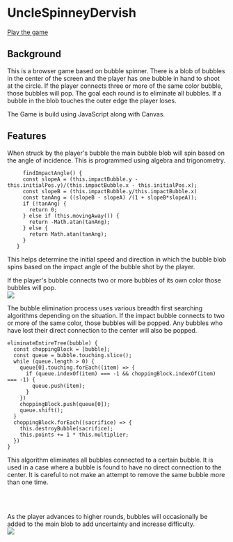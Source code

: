 # UncleSpinneyDervish

[Play the game](http://edruskat14.live/UncleSpinneyDervish/)

## Background  
  This is a browser game based on bubble spinner. There is a blob of bubbles in the center of the screen and the player has one bubble in hand to shoot at the circle. If the player connects three or more of the same color bubble, those bubbles will pop. The goal each round is to eliminate all bubbles. If a bubble in the blob touches the outer edge the player loses.  

  The Game is build using JavaScript along with Canvas.

## Features
  When struck by the player's bubble the main bubble blob will spin based on the angle of incidence. This is programmed using algebra and trigonometry.  
  ```   
       findImpactAngle() {
       const slopeA = (this.impactBubble.y - this.initialPos.y)/(this.impactBubble.x - this.initialPos.x);
       const slopeB = (this.impactBubble.y/this.impactBubble.x)
       const tanAng = ((slopeB - slopeA) /(1 + slopeB*slopeA));
       if (!tanAng) {
         return 0;
       } else if (this.movingAway()) {
         return -Math.atan(tanAng);
       } else {
         return Math.atan(tanAng);
       }
     }
```  
This helps determine the initial speed and direction in which the bubble blob spins based on the impact angle of the bubble shot by the player.

If the player's bubble connects two or more bubbles of its own color those bubbles will pop.  
![](https://media.giphy.com/media/5Ye6vg05KlFGSVKAfx/giphy.gif)

The bubble elimination process uses various breadth first searching algorithms depending on the situation. If the impact bubble connects to two or more of the same color, those bubbles will be popped. Any bubbles who have lost their direct connection to the center will also be popped.
```
eliminateEntireTree(bubble) {
  const choppingBlock = [bubble];
  const queue = bubble.touching.slice();
  while (queue.length > 0) {
    queue[0].touching.forEach((item) => {
      if (queue.indexOf(item) === -1 && choppingBlock.indexOf(item) === -1) {
        queue.push(item);
      }
    })
    choppingBlock.push(queue[0]);
    queue.shift();
  }
  choppingBlock.forEach((sacrifice) => {
    this.destroyBubble(sacrifice);
    this.points += 1 * this.multiplier;
  })
}
```
This algorithm eliminates all bubbles connected to a certain bubble. It is used in a case where a bubble is found to have no direct connection to the center. It is careful to not make an attempt to remove the same bubble more than one time.


<br>
<br>

As the player advances to higher rounds, bubbles will occasionally be added to the main blob to add uncertainty and increase difficulty.   
![](https://media.giphy.com/media/3HJ57ML5MREWOUqdrG/giphy.gif)
